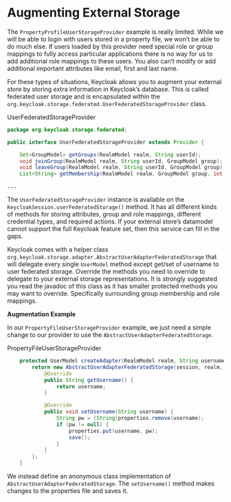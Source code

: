 # Augmenting External Storage

The `PropertyProfileUserStorageProvider` example is really limited. While we will be able to login with users stored in a property file, we won’t be able to do much else. If users loaded by this provider need special role or group mappings to fully access particular applications there is no way for us to add additional role mappings to these users. You also can’t modify or add additional important attributes like email, first and last name.

For these types of situations, Keycloak allows you to augment your external store by storing extra information in Keycloak’s database. This is called federated user storage and is encapsulated within the `org.keycloak.storage.federated.UserFederatedStorageProvider` class.

UserFederatedStorageProvider

```java
package org.keycloak.storage.federated;

public interface UserFederatedStorageProvider extends Provider {

    Set<GroupModel> getGroups(RealmModel realm, String userId);
    void joinGroup(RealmModel realm, String userId, GroupModel group);
    void leaveGroup(RealmModel realm, String userId, GroupModel group);
    List<String> getMembership(RealmModel realm, GroupModel group, int firstResult, int max);

...
```

The `UserFederatedStorageProvider` instance is available on the `KeycloakSession.userFederatedStorage()` method. It has all different kinds of methods for storing attributes, group and role mappings, different credential types, and required actions. If your external store’s datamodel cannot support the full Keycloak feature set, then this service can fill in the gaps.

Keycloak comes with a helper class `org.keycloak.storage.adapter.AbstractUserAdapterFederatedStorage` that will delegate every single `UserModel` method except get/set of username to user federated storage. Override the methods you need to override to delegate to your external storage representations. It is strongly suggested you read the javadoc of this class as it has smaller protected methods you may want to override. Specifically surrounding group membership and role mappings.

**Augmentation Example**

In our `PropertyFileUserStorageProvider` example, we just need a simple change to our provider to use the `AbstractUserAdapterFederatedStorage`.

PropertyFileUserStorageProvider

```java
    protected UserModel createAdapter(RealmModel realm, String username) {
        return new AbstractUserAdapterFederatedStorage(session, realm, model) {
            @Override
            public String getUsername() {
                return username;
            }

            @Override
            public void setUsername(String username) {
                String pw = (String)properties.remove(username);
                if (pw != null) {
                    properties.put(username, pw);
                    save();
                }
            }
        };
    }
```

We instead define an anonymous class implementation of `AbstractUserAdapterFederatedStorage`. The `setUsername()` method makes changes to the properties file and saves it.
